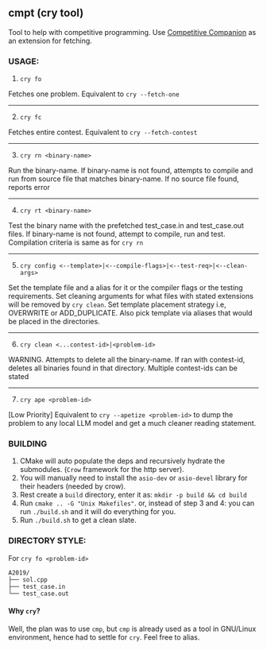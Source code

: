 ## cmpt (cry tool)

Tool to help with competitive programming. Use [Competitive Companion](https://github.com/jmerle/competitive-companion) as an extension for fetching.

### USAGE:

1. `cry fo` 

Fetches one problem. Equivalent to `cry --fetch-one`

-----

2. `cry fc` 

Fetches entire contest. Equivalent to `cry --fetch-contest`

-----

3. `cry rn <binary-name>`

Run the binary-name. If binary-name is not found, attempts to compile and run from source file that matches binary-name. If no source file found, reports error

-----

4. `cry rt <binary-name>`

Test the binary name with the prefetched test\_case.in and test\_case.out files. If binary-name is not found, attempt to compile, run and test. Compilation criteria is same as for `cry rn`

-----

5. `cry config <--template>|<--compile-flags>|<--test-req>|<--clean-args>`

Set the template file and a alias for it or the compiler flags or the testing requirements. Set cleaning arguments for what files with stated extensions will be removed by `cry clean`.
Set template placement strategy i.e, OVERWRITE or ADD\_DUPLICATE. Also pick template via aliases that would be placed in the directories.

-----

6. `cry clean <...contest-id>|<problem-id>`

WARNING. Attempts to delete all the binary-name. If ran with contest-id, deletes all binaries found in that directory. Multiple contest-ids can be stated

-----

7. `cry ape <problem-id>`

[Low Priority] Equivalent to `cry --apetize <problem-id>` to dump the problem to any local LLM model and get a much cleaner reading statement. 


### BUILDING

1. CMake will auto populate the deps and recursively hydrate the submodules. (`Crow` framework for the http server).
2. You will manually need to install the `asio-dev` or `asio-devel` library for their headers (needed by crow).
3. Rest create a `build` directory, enter it as: `mkdir -p build && cd build`
4. Run `cmake .. -G "Unix Makefiles"`. or, instead of step 3 and 4: you can run `./build.sh` and it will do everything for you.
5. Run `./build.sh` to get a clean slate.

### DIRECTORY STYLE:

For `cry fo <problem-id>`

```
A2019/
├── sol.cpp
├── test_case.in
└── test_case.out

```
#### Why `cry`?

Well, the plan was to use `cmp`, but `cmp` is already used as a tool in GNU/Linux environment, hence had to settle for `cry`. Feel free to alias.
